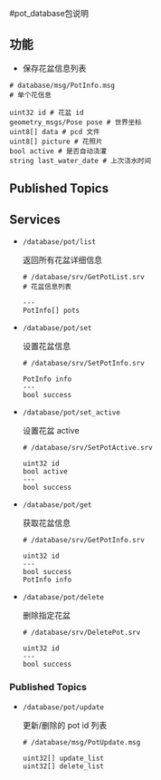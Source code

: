 #pot_database包说明
## 功能

- 保存花盆信息列表

```
# database/msg/PotInfo.msg
# 单个花信息

uint32 id # 花盆 id
geometry_msgs/Pose pose # 世界坐标
uint8[] data # pcd 文件
uint8[] picture # 花照片
bool active # 是否自动浇灌
string last_water_date # 上次浇水时间
```
## Published Topics



## Services
- `/database/pot/list`

  返回所有花盆详细信息

  ```
  # /database/srv/GetPotList.srv
  # 花盆信息列表
  
  ---
  PotInfo[] pots
  ```

- `/database/pot/set`

  设置花盆信息

  ```
  # /database/srv/SetPotInfo.srv
  
  PotInfo info
  ---
  bool success
  ```
- `/database/pot/set_active`

  设置花盆 active

  ```
  # /database/srv/SetPotActive.srv
  
  uint32 id
  bool active
  ---
  bool success
  ```

- `/database/pot/get`

  获取花盆信息

  ```
  # /database/srv/GetPotInfo.srv
  
  uint32 id
  ---
  bool success
  PotInfo info
  ```

- `/database/pot/delete`

  删除指定花盆

  ```
  # /database/srv/DeletePot.srv
  
  uint32 id
  ---
  bool success
  ```

### Published Topics

- `/database/pot/update`

  更新/删除的 pot id 列表

  ```
  # /database/msg/PotUpdate.msg
  
  uint32[] update_list
  uint32[] delete_list
  ```
